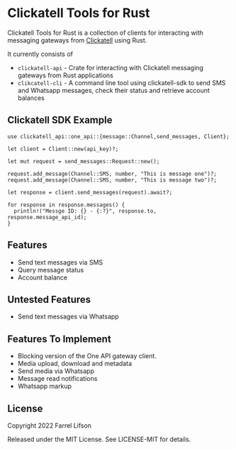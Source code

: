 # Clickatell Tools for Rust

Clickatell Tools for Rust is a collection of clients for interacting with messaging gateways from [Clickatell](http://www.clickatell.com) using Rust.

It currently consists of 

* `clickatell-api` - Crate for interacting with Clickatell messaging gateways from Rust applications 
* `clikcatell-cli` - A command line tool using clickatell-sdk to send SMS and Whatsapp messages, check their status and retrieve account balances

## Clickatell SDK Example

```rust,ignore
use clickatell_api::one_api::{message::Channel,send_messages, Client};

let client = Client::new(api_key)?;

let mut request = send_messages::Request::new();

request.add_message(Channel::SMS, number, "This is message one")?;
request.add_message(Channel::SMS, number, "This is message two")?;

let response = client.send_messages(request).await?;

for response in response.messages() {
  println!("Messge ID: {} - {:?}", response.to, response.message_api_id);
}
```

## Features

* Send text messages via SMS
* Query message status
* Account balance

## Untested Features

* Send text messages via Whatsapp

## Features To Implement

* Blocking version of the One API gateway client.
* Media upload, download and metadata
* Send media via Whatsapp
* Message read notifications
* Whatsapp markup

## License
Copyright 2022 Farrel Lifson

Released under the MIT License. See LICENSE-MIT for details.
